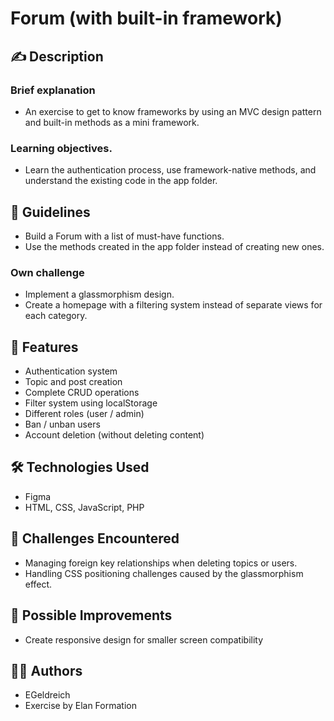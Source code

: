 # Forum (with built-in framework)

## ✍️ Description

### Brief explanation
-   An exercise to get to know frameworks by using an MVC design pattern and built-in methods as a mini framework.
### Learning objectives.
-   Learn the authentication process, use framework-native methods, and understand the existing code in the app folder.

## 📜 Guidelines

-   Build a Forum with a list of must-have functions.
-   Use the methods created in the app folder instead of creating new ones.

### Own challenge
-   Implement a glassmorphism design.
-   Create a homepage with a filtering system instead of separate views for each category.

## 🚀 Features

-   Authentication system
-   Topic and post creation
-   Complete CRUD operations
-   Filter system using localStorage
-   Different roles (user / admin)
-   Ban / unban users
-   Account deletion (without deleting content)

## 🛠️ Technologies Used

-   Figma
-   HTML, CSS, JavaScript, PHP

## 🤔 Challenges Encountered

-   Managing foreign key relationships when deleting topics or users.
-   Handling CSS positioning challenges caused by the glassmorphism effect.

## 🔮 Possible Improvements

-   Create responsive design for smaller screen compatibility

## 👩‍💻 Authors

-   EGeldreich
-   Exercise by Elan Formation
